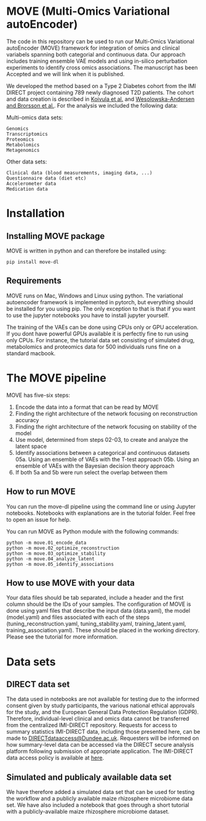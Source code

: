 # MOVE (Multi-Omics Variational autoEncoder)

The code in this repository can be used to run our Multi-Omics Variational autoEncoder (MOVE) framework for integration of omics and clinical variabels spanning both categorial and continuous data. Our approach includes training ensemble VAE models and using in-silico perturbation experiments to identify cross omics associations. The manuscript has been Accepted and we will link when it is published.

We developed the method based on a Type 2 Diabetes cohort from the IMI DIRECT project containing 789 newly diagnosed T2D patients. The cohort and data creation is described in [Koivula et al.](https://dx.doi.org/10.1007%2Fs00125-019-4906-1) and [Wesolowska-Andersen and Brorsson et al.](https://doi.org/10.1016/j.xcrm.2021.100477). For the analysis we included the following data:

Multi-omics data sets:
```
Genomics
Transcriptomics
Proteomics
Metabolomics
Metagenomics
```

Other data sets:
```
Clinical data (blood measurements, imaging data, ...)
Questionnaire data (diet etc)
Accelerometer data
Medication data
```

# Installation

## Installing MOVE package

MOVE is written in python and can therefore be installed using:

```
pip install move-dl
```

## Requirements

MOVE runs on Mac, Windows and Linux using python. The variational autoencoder framework is implemented in pytorch, but everything should be installed for you using pip. The only exception to that is that if you want to use the jupyter notebooks you have to install jupyter yourself.

The training of the VAEs can be done using CPUs only or GPU acceleration. If you dont have powerful GPUs available it is perfectly fine to run using only CPUs. For instance, the tutorial data set consisting of simulated drug, metabolomics and proteomics data for 500 individuals runs fine on a standard macbook.

# The MOVE pipeline

MOVE has five-six steps:

01. Encode the data into a format that can be read by MOVE
02. Finding the right architecture of the network focusing on reconstruction accuracy
03. Finding the right architecture of the network focusing on stability of the model
04. Use model, determined from steps 02-03, to create and analyze the latent space
05. Identify associations between a categorical and continuous datasets
05a. Using an ensemble of VAEs with the T-test approach
05b. Using an ensemble of VAEs with the Bayesian decision theory approach
06. If both 5a and 5b were run select the overlap between them


## How to run MOVE

You can run the move-dl pipeline using the command line or using Jupyter notebooks. Notebooks with explanations are in the tutorial folder. Feel free to open an issue for help.

You can run MOVE as Python module with the following commands: 
```
python -m move.01_encode_data 
python -m move.02_optimize_reconstruction
python -m move.03_optimize_stability
python -m move.04_analyze_latent
python -m move.05_identify_associations
```


## How to use MOVE with your data

Your data files should be tab separated, include a header and the first column should be the IDs of your samples. The configuration of MOVE is done using yaml files that describe the input data (data.yaml), the model (model.yaml) and files associated with each of the steps (tuning_reconstruction.yaml, tuning_stability.yaml, training_latent.yaml, training_association.yaml). These should be placed in the working directory. Please see the tutorial for more information.


# Data sets

## DIRECT data set
The data used in notebooks are not available for testing due to the informed consent given by study participants, the various national ethical approvals for the study, and the European General Data Protection Regulation (GDPR). Therefore, individual-level clinical and omics data cannot be transferred from the centralized IMI-DIRECT repository. Requests for access to summary statistics IMI-DIRECT data, including those presented here, can be made to DIRECTdataaccess@Dundee.ac.uk. Requesters will be informed on how summary-level data can be accessed via the DIRECT secure analysis platform following submission of appropriate application. The IMI-DIRECT data access policy is available at [here](https://directdiabetes.org).

## Simulated and publicaly available data set
We have therefore added a simulated data set that can be used for testing the workflow and a publicly available maize rhizosphere microbiome data set. We have also included a notebook that goes through a short tutorial with a publicly-available maize rhizosphere microbiome dataset.

